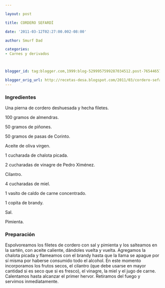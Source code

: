 ```yaml
---

layout: post

title: CORDERO SEFARDÍ

date: '2011-03-12T02:27:00.002-08:00'

author: Smurf Dad

categories:
- Carnes y derivados



blogger_id: tag:blogger.com,1999:blog-5299957599287034512.post-765446577719969545

blogger_orig_url: http://recetas-desa.blogspot.com/2011/03/cordero-sefardi.html
---
```


<h3>Ingredientes</h3>

Una pierna de cordero deshuesada y hecha filetes.

100 gramos de almendras.

50 gramos de piñones.

50 gramos de pasas de Corinto.

Aceite de oliva virgen.

1 cucharada de chalota picada.

2 cucharadas de vinagre de Pedro Ximénez.

Cilantro.

4 cucharadas de miel.

1 vasito de caldo de carne concentrado.

1 copita de brandy.

Sal.

Pimienta.

<h3>Preparación</h3>

Espolvoreamos los filetes de cordero con sal y pimienta y los salteamos en la sartén, con aceite caliente, dándoles vuelta y vuelta. Agregamos la chalota picada y flameamos con el brandy hasta que la llama se apague por sí misma por haberse consumido todo el alcohol. En este momento incorporamos los frutos secos, el cilantro (que debe usarse en mayor cantidad si es seco que si es fresco), el vinagre, la miel y el jugo de carne. Calentamos hasta alcanzar el primer hervor. Retiramos del fuego y servimos inmediatamente.